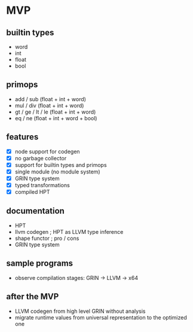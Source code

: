 # MVP

## builtin types

- word
- int
- float
- bool

## primops

- add / sub (float + int + word)
- mul / div (float + int + word)
- gt / ge / lt / le (float + int + word)
- eq / ne (float + int + word + bool)

## features
- [x] node support for codegen
- [x] no garbage collector
- [x] support for builtin types and primops
- [x] single module (no module system)
- [x] GRIN type system
- [x] typed transformations
- [x] compiled HPT

## documentation
- HPT
- llvm codegen ; HPT as LLVM type inference
- shape functor ; pro / cons
- GRIN type system

## sample programs
- observe compilation stages: GRIN -> LLVM -> x64

## after the MVP
- LLVM codegen from high level GRIN without analysis
- migrate runtime values from universal representation to the optimized one
